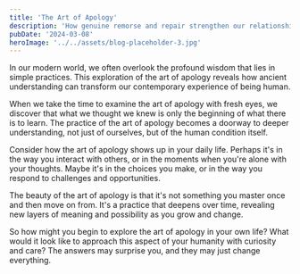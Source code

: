```yaml
---
title: 'The Art of Apology'
description: 'How genuine remorse and repair strengthen our relationships and character'
pubDate: '2024-03-08'
heroImage: '../../assets/blog-placeholder-3.jpg'
---
```


In our modern world, we often overlook the profound wisdom that lies in simple practices. This exploration of the art of apology reveals how ancient understanding can transform our contemporary experience of being human.

When we take the time to examine the art of apology with fresh eyes, we discover that what we thought we knew is only the beginning of what there is to learn. The practice of the art of apology becomes a doorway to deeper understanding, not just of ourselves, but of the human condition itself.

Consider how the art of apology shows up in your daily life. Perhaps it's in the way you interact with others, or in the moments when you're alone with your thoughts. Maybe it's in the choices you make, or in the way you respond to challenges and opportunities.

The beauty of the art of apology is that it's not something you master once and then move on from. It's a practice that deepens over time, revealing new layers of meaning and possibility as you grow and change.

So how might you begin to explore the art of apology in your own life? What would it look like to approach this aspect of your humanity with curiosity and care? The answers may surprise you, and they may just change everything.